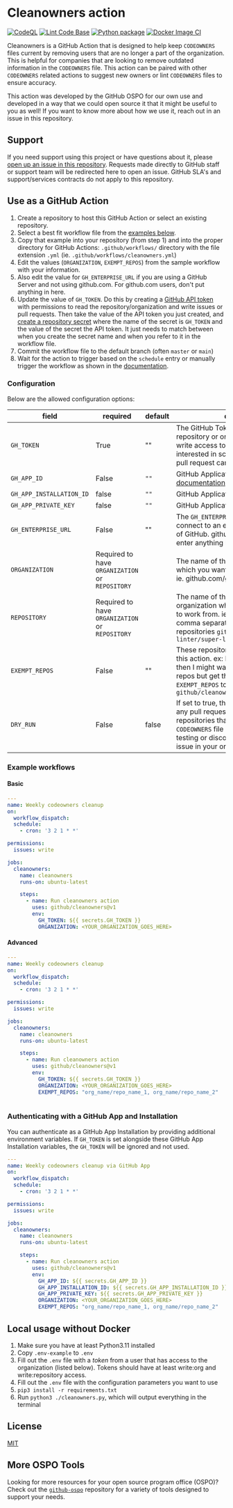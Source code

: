 # Cleanowners action

[![CodeQL](https://github.com/github/cleanowners/actions/workflows/github-code-scanning/codeql/badge.svg)](https://github.com/github/cleanowners/actions/workflows/github-code-scanning/codeql) [![Lint Code Base](https://github.com/github/cleanowners/actions/workflows/super-linter.yaml/badge.svg)](https://github.com/github/cleanowners/actions/workflows/super-linter.yaml) [![Python package](https://github.com/github/cleanowners/actions/workflows/python-ci.yml/badge.svg)](https://github.com/github/cleanowners/actions/workflows/python-ci.yml) [![Docker Image CI](https://github.com/github/cleanowners/actions/workflows/docker-ci.yml/badge.svg)](https://github.com/github/cleanowners/actions/workflows/docker-ci.yml)

Cleanowners is a GitHub Action that is designed to help keep `CODEOWNERS` files current by removing users that are no longer a part of the organization. This is helpful for companies that are looking to remove outdated information in the `CODEOWNERS` file. This action can be paired with other `CODEOWNERS` related actions to suggest new owners or lint `CODEOWNERS` files to ensure accuracy.

This action was developed by the GitHub OSPO for our own use and developed in a way that we could open source it that it might be useful to you as well! If you want to know more about how we use it, reach out in an issue in this repository.

## Support

If you need support using this project or have questions about it, please [open up an issue in this repository](https://github.com/github/cleanowners/issues). Requests made directly to GitHub staff or support team will be redirected here to open an issue. GitHub SLA's and support/services contracts do not apply to this repository.

## Use as a GitHub Action

1. Create a repository to host this GitHub Action or select an existing repository.
1. Select a best fit workflow file from the [examples below](#example-workflows).
1. Copy that example into your repository (from step 1) and into the proper directory for GitHub Actions: `.github/workflows/` directory with the file extension `.yml` (ie. `.github/workflows/cleanowners.yml`)
1. Edit the values (`ORGANIZATION`, `EXEMPT_REPOS`) from the sample workflow with your information.
1. Also edit the value for `GH_ENTERPRISE_URL` if you are using a GitHub Server and not using github.com. For github.com users, don't put anything in here.
1. Update the value of `GH_TOKEN`. Do this by creating a [GitHub API token](https://docs.github.com/en/authentication/keeping-your-account-and-data-secure/managing-your-personal-access-tokens#creating-a-personal-access-token-classic) with permissions to read the repository/organization and write issues or pull requests. Then take the value of the API token you just created, and [create a repository secret](https://docs.github.com/en/actions/security-guides/encrypted-secrets) where the name of the secret is `GH_TOKEN` and the value of the secret the API token. It just needs to match between when you create the secret name and when you refer to it in the workflow file.
1. Commit the workflow file to the default branch (often `master` or `main`)
1. Wait for the action to trigger based on the `schedule` entry or manually trigger the workflow as shown in the [documentation](https://docs.github.com/en/actions/using-workflows/manually-running-a-workflow).

### Configuration

Below are the allowed configuration options:

| field                     | required | default | description |
|---------------------------|----------|---------|-------------|
| `GH_TOKEN`                | True     |   ""    | The GitHub Token used to scan the repository or organization. Must have write access to all repository you are interested in scanning so that an issue or pull request can be created. |
| `GH_APP_ID`               | False    | `""`       | GitHub Application ID. See [documentation](https://docs.github.com/en/apps/creating-github-apps/authenticating-with-a-github-app/about-authentication-with-a-github-app) for more details. |
| `GH_APP_INSTALLATION_ID`  | false    | `""`       | GitHub Application Installation ID. |
| `GH_APP_PRIVATE_KEY`      | false    | `""`       | GitHub Application Private Key |
| `GH_ENTERPRISE_URL`       | False    |   ""    | The `GH_ENTERPRISE_URL` is used to connect to an enterprise server instance of GitHub. github.com users should not enter anything here. |
| `ORGANIZATION`            | Required to have `ORGANIZATION` or `REPOSITORY` |         | The name of the GitHub organization which you want this action to work from. ie. github.com/github would be `github` |
| `REPOSITORY`              | Required to have `ORGANIZATION` or `REPOSITORY` |         | The name of the repository and organization which you want this action to work from. ie. `github/cleanowners` or a comma separated list of multiple repositories `github/cleanowners,super-linter/super-linter` |
| `EXEMPT_REPOS`            | False    |   ""    | These repositories will be exempt from this action. ex: If my org is set to `github` then I might want to exempt a few of the repos but get the rest by setting `EXEMPT_REPOS` to `github/cleanowners,github/contributors` |
| `DRY_RUN`                 | False    | false   | If set to true, this action will not create any pull requests. It will only log the repositories that could have the `CODEOWNERS` file updated. This is useful for testing or discovering the scope of this issue in your organization. |

### Example workflows

#### Basic

```yaml
---
name: Weekly codeowners cleanup
on:
  workflow_dispatch:
  schedule:
    - cron: '3 2 1 * *'

permissions:
  issues: write

jobs:
  cleanowners:
    name: cleanowners
    runs-on: ubuntu-latest

    steps:
      - name: Run cleanowners action
        uses: github/cleanowners@v1
        env:
          GH_TOKEN: ${{ secrets.GH_TOKEN }}
          ORGANIZATION: <YOUR_ORGANIZATION_GOES_HERE>
```

#### Advanced

```yaml
---
name: Weekly codeowners cleanup
on:
  workflow_dispatch:
  schedule:
    - cron: '3 2 1 * *'

permissions:
  issues: write

jobs:
  cleanowners:
    name: cleanowners
    runs-on: ubuntu-latest

    steps:
      - name: Run cleanowners action
        uses: github/cleanowners@v1
        env:
          GH_TOKEN: ${{ secrets.GH_TOKEN }}
          ORGANIZATION: <YOUR_ORGANIZATION_GOES_HERE>
          EXEMPT_REPOS: "org_name/repo_name_1, org_name/repo_name_2"
          
```

### Authenticating with a GitHub App and Installation

You can authenticate as a GitHub App Installation by providing additional environment variables. If `GH_TOKEN` is set alongside these GitHub App Installation variables, the `GH_TOKEN` will be ignored and not used.

```yaml
---
name: Weekly codeowners cleanup via GitHub App
on:
  workflow_dispatch:
  schedule:
    - cron: '3 2 1 * *'

permissions:
  issues: write

jobs:
  cleanowners:
    name: cleanowners
    runs-on: ubuntu-latest

    steps:
      - name: Run cleanowners action
        uses: github/cleanowners@v1
        env:
          GH_APP_ID: ${{ secrets.GH_APP_ID }}
          GH_APP_INSTALLATION_ID: ${{ secrets.GH_APP_INSTALLATION_ID }}
          GH_APP_PRIVATE_KEY: ${{ secrets.GH_APP_PRIVATE_KEY }}
          ORGANIZATION: <YOUR_ORGANIZATION_GOES_HERE>
          EXEMPT_REPOS: "org_name/repo_name_1, org_name/repo_name_2"
```

## Local usage without Docker

1. Make sure you have at least Python3.11 installed
1. Copy `.env-example` to `.env`
1. Fill out the `.env` file with a _token_ from a user that has access to the organization (listed below). Tokens should have at least write:org and write:repository access.
1. Fill out the `.env` file with the configuration parameters you want to use
1. `pip3 install -r requirements.txt`
1. Run `python3 ./cleanowners.py`, which will output everything in the terminal

## License

[MIT](LICENSE)

## More OSPO Tools

Looking for more resources for your open source program office (OSPO)? Check out the [`github-ospo`](https://github.com/github/github-ospo) repository for a variety of tools designed to support your needs.
